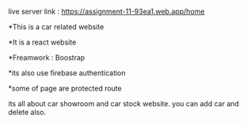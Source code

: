 live server link : https://assignment-11-93ea1.web.app/home

\*This is a car related website

\*It is a react website

\*Freamwork : Boostrap

\*its also use firebase authentication

\*some of page are protected route

its all about car showroom and car stock website. you can add car and delete also.
